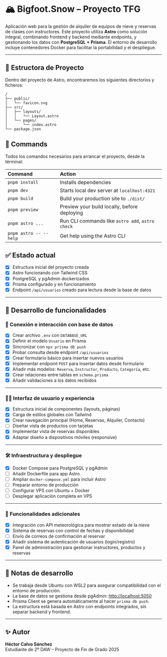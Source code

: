 
# 🏔️ Bigfoot.Snow – Proyecto TFG

Aplicación web para la gestión de alquiler de equipos de nieve y reservas de clases con instructores. Este proyecto utiliza **Astro** como solución integral, combinando frontend y backend mediante endpoints, y gestionando los datos con **PostgreSQL + Prisma**. El entorno de desarrollo incluye contenedores Docker para facilitar la portabilidad y el despliegue.

---

## 🚀 Estructora de Proyecto

Dentro del proyecto de Astro, encontraremos los siguientes directorios y ficheros:

```text
/
├── public/
│   └── favicon.svg
├── src/
│   ├── layouts/
│   │   └── Layout.astro
│   └── pages/
│       └── index.astro
└── package.json
```

## 🧞 Commands

Todos los comandos necesarios para arrancar el proyecto, desde la términal:

| Command                   | Action                                           |
| :------------------------ | :----------------------------------------------- |
| `pnpm install`             | Installs dependencies                            |
| `pnpm dev`             | Starts local dev server at `localhost:4321`      |
| `pnpm build`           | Build your production site to `./dist/`          |
| `pnpm preview`         | Preview your build locally, before deploying     |
| `pnpm astro ...`       | Run CLI commands like `astro add`, `astro check` |
| `pnpm astro -- --help` | Get help using the Astro CLI                     |

## ✅ Estado actual

- [x] Estructura inicial del proyecto creada
- [x] Astro funcionando con Tailwind CSS
- [x] PostgreSQL y pgAdmin dockerizados
- [x] Prisma configurado y en funcionamiento
- [x] Endpoint `/api/usuarios` creado para lectura desde la base de datos

---

## 🧩 Desarrollo de funcionalidades

### 🔁 Conexión e interacción con base de datos

- [x] Crear archivo `.env` con `DATABASE_URL`
- [x] Definir el modelo `Usuario` en Prisma
- [x] Sincronizar con `npx prisma db push`
- [x] Probar consulta desde endpoint `/api/usuarios`
- [X] Crear formulario básico para insertar nuevos usuarios
- [X] Implementar endpoint `POST` para insertar datos desde formulario
- [X] Añadir más modelos: `Reserva`, `Instructor`, `Producto`, `Categoría`, etc.
- [X] Crear relaciones entre tablas en `schema.prisma`
- [X] Añadir validaciones a los datos recibidos

---

### 🧑‍💻 Interfaz de usuario y experiencia

- [x] Estructura inicial de componentes (layouts, páginas)
- [x] Carga de estilos globales con Tailwind
- [X] Crear navegación principal (Home, Reservas, Alquiler, Contacto)
- [ ] Diseñar vista de productos con tarjetas
- [X] Implementar vista de reservas disponibles
- [X] Adaptar diseño a dispositivos móviles (responsive)

---

### 🛠️ Infraestructura y despliegue

- [x] Docker Compose para PostgreSQL y pgAdmin
- [ ] Añadir Dockerfile para app Astro
- [ ] Ampliar `docker-compose.yml` para incluir Astro
- [ ] Preparar entorno de producción
- [ ] Configurar VPS con Ubuntu + Docker
- [ ] Desplegar aplicación completa en VPS

---

### 🔌 Funcionalidades adicionales

- [X] Integración con API meteorológica para mostrar estado de la nieve
- [X] Sistema de reservas con control de fechas y disponibilidad
- [ ] Envío de correos de confirmación al reservar
- [X] Añadir sistema de autenticación de usuarios (login/registro)
- [X] Panel de administración para gestionar instructores, productos y reservas

---

## 🧠 Notas de desarrollo

- Se trabaja desde Ubuntu con WSL2 para asegurar compatibilidad con el entorno de producción.
- La base de datos se gestiona desde pgAdmin: [http://localhost:5050](http://localhost:5050)
- Prisma Client se genera automáticamente al hacer `prisma db push`.
- La estructura está basada en Astro con endpoints integrados, sin separar backend y frontend.

---

## ✨ Autor

**Héctor Calvo Sánchez**  
Estudiante de 2º DAW – Proyecto de Fin de Grado 2025  

